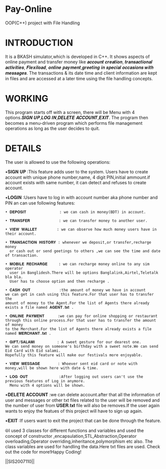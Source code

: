 # Pay-Online
OOP(C++) project with File Handling
# INTRODUCTION
It is a BKASH simulator,which is developed in C++. It shows aspects of online payment and transfer money like 𝒂𝒄𝒄𝒐𝒖𝒏𝒕 𝒄𝒓𝒆𝒂𝒕𝒊𝒐𝒏, 𝒕𝒓𝒂𝒏𝒔𝒂𝒄𝒕𝒊𝒐𝒏𝒂𝒍 𝒂𝒄𝒕𝒊𝒗𝒊𝒕𝒊𝒆𝒔, 𝑭𝒍𝒆𝒙𝒊𝒍𝒐𝒂𝒅, 𝒐𝒏𝒍𝒊𝒏𝒆 𝒑𝒂𝒚𝒎𝒆𝒏𝒕,𝒈𝒓𝒆𝒆𝒕𝒊𝒏𝒈 𝒊𝒏 𝒔𝒑𝒆𝒄𝒊𝒂𝒍 𝒐𝒄𝒄𝒂𝒔𝒊𝒐𝒏𝒔 𝒘𝒊𝒕𝒉 𝒎𝒆𝒔𝒔𝒂𝒈𝒆𝒔. The transactions & its date time and client information are kept in files and are accessed at a later time using the file handling concepts.
# WORKING
This program starts off with a  screen, there will be Menu with 4 options.𝑺𝑰𝑮𝑵 𝑼𝑷,𝑳𝑶𝑮 𝑰𝑵,𝑫𝑬𝑳𝑬𝑻𝑬 𝑨𝑪𝑪𝑶𝑼𝑵𝑻,𝑬𝑿𝑰𝑻. The program then becomes a menu-driven program which performs file management operations as long as the user decides to quit.
# DETAILS
The user is allowed to use the following operations:

•𝐒𝐈𝐆𝐍 𝐔𝐏          :This feature adds user to the system.
Users have to create account with unique phone number,name,
4 digit PIN,initial ammount.if account exists with same number,
it can detect and refuses to create account.

•𝐋𝐎𝐆𝐈𝐍            :Users have to log in with account number
aka phone number and PIN an can use following features:

    • 𝐃𝐄𝐏𝐎𝐒𝐈𝐓               : we can cash in money(BDT) in account.  

	• 𝐓𝐑𝐀𝐍𝐒𝐅𝐄𝐑             : we can transfer money to another user.

	• 𝐕𝐈𝐄𝐖 𝐖𝐀𝐋𝐋𝐄𝐓         : we can observe how much money users have in their account.
	
	• 𝐓𝐑𝐀𝐍𝐒𝐀𝐂𝐓𝐈𝐎𝐍 𝐇𝐈𝐒𝐓𝐎𝐑𝐘 : whenever we deposit,or transfer,recharge money
      or cash out or send geetings to others ,we can see the time and date of transaction.
	
	• 𝐌𝐎𝐁𝐈𝐋𝐄 𝐑𝐄𝐂𝐇𝐀𝐑𝐆𝐄     : we can recharge money online to any sim operator
      user in Banglidesh.There will be options Banglalink,Airtel,Teletalk bla bla.
      User has to choose option and then recharge .
	
	• 𝐂𝐀𝐒𝐇 𝐎𝐔𝐓             :the amount of money we have in account 
	we can get in cash using this feature.For that user has to transfer the 
	amount of money to the Agent.For the list of Agents there already
	exists a file named 𝐀𝐆𝐄𝐍𝐓.𝐭𝐱𝐭 .
	
	• 𝐎𝐍𝐋𝐈𝐍𝐄 𝐏𝐀𝐘𝐌𝐄𝐍𝐓      :we can pay for online shopping or restaurant
	through this online process.For that user has to transfer the amount of money 
	to the Merchant.For the list of Agents there already exists a file named 𝐌𝐄𝐑𝐂𝐇𝐀𝐍𝐓.𝐭𝐱𝐭 .
	
	• 𝐆𝐈𝐅𝐓/𝐒𝐀𝐋𝐀𝐌𝐈          : A sweet gesture for our dearest one.
	We can send money on someone's birthday with a sweet note.We can send Eid Card with Eid salami.
	Hopefully this feature will make our festivals more enjoyable.
	
	• 𝐕𝐈𝐄𝐖 𝐌𝐄𝐒𝐒𝐀𝐆𝐄        : Whoever sent eid card or note with money,will be shown here with date & time.
	
	• 𝐋𝐎𝐆 𝐎𝐔𝐓              :After logging out users can't use the previous features of Log in anymore.
      Menu with 4 options will be shown.
	
	
•𝐃𝐄𝐋𝐄𝐓𝐄 𝐀𝐂𝐂𝐎𝐔𝐍𝐓       :we can delete account.after that all the information of user and messages or other txt files related to the user will be removed and the number of user from 𝐔𝐒𝐄𝐑.𝐭𝐱𝐭 file will also be removes.If the user again wants to enjoy the featues of this project will have to sign up again.

•𝐄𝐗𝐈𝐓                   :If users want to exit the project that can be done through the feature.

⦾I used 3 classes for different functions and variables and used the concept of constructor ,encapsulation,STL,Abstraction,Operator overloading,Operator overriding,inheritance,polymorphism etc also. The class variables are used for handling the data.Here txt files are used.
Check out the code for more!Happy Coding!

||SIS2007110||
